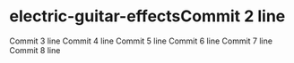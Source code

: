 # electric-guitar-effectsCommit 2 line
Commit 3 line
Commit 4 line
Commit 5 line
Commit 6 line
Commit 7 line
Commit 8 line
